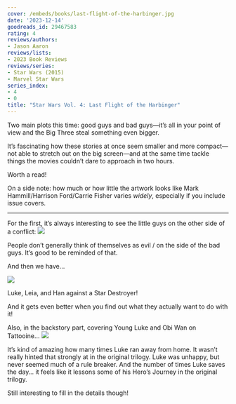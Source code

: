 ```yaml
---
cover: /embeds/books/last-flight-of-the-harbinger.jpg
date: '2023-12-14'
goodreads_id: 29467583
rating: 4
reviews/authors:
- Jason Aaron
reviews/lists:
- 2023 Book Reviews
reviews/series:
- Star Wars (2015)
- Marvel Star Wars
series_index:
- 4
- 0
title: "Star Wars Vol. 4: Last Flight of the Harbinger"
---
```


Two main plots this time: good guys and bad guys—it’s all in your point of view and the Big Three steal something even bigger. 

It’s fascinating how these stories at once seem smaller and more compact—not able to stretch out on the big screen—and at the same time tackle things the movies couldn’t dare to approach in two hours. 

Worth a read!

On a side note: how much or how little the artwork looks like Mark Hammill/Harrison Ford/Carrie Fisher varies *widely*, especially if you include issue covers. 

- - -

<!--more-->

For the first, it’s always interesting to see the little guys on the other side of a conflict:
![](/embeds/books/attachments/star-wars-2015-v4-e88114.png)

People don’t generally think of themselves as evil / on the side of the bad guys. It’s good to be reminded of that. 

And then we have…

![](/embeds/books/attachments/star-wars-2015-v4-38ee56.png)

Luke, Leia, and Han against a Star Destroyer!

And it gets even better when you find out what they actually want to do with it!

Also, in the backstory part, covering Young Luke and Obi Wan on Tattooine…
![](/embeds/books/attachments/star-wars-2015-v4-0e9abf.png)

It’s kind of amazing how many times Luke ran away from home. It wasn’t really hinted that strongly at in the original trilogy. Luke was unhappy, but never seemed much of a rule breaker. And the number of times Luke saves the day… it feels like it lessons some of his Hero’s Journey in the original trilogy. 

Still interesting to fill in the details though!


